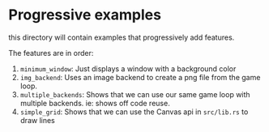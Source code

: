 # Progressive examples

this directory will contain examples that progressively add features.

The features are in order:

1. `minimum_window`: Just displays a window with a background color
2. `img_backend`: Uses an image backend to create a png file from the game loop.
3. `multiple_backends`: Shows that we can use our same game loop with multiple backends. ie: shows off code reuse.
4. `simple_grid`: Shows that we can use the Canvas api in `src/lib.rs` to draw lines

